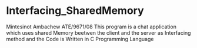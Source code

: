 # Interfacing_SharedMemory
Mintesinot Ambachew ATE/9671/08
This program is a chat application which uses shared Memory beetwen the client and the server as
Interfacing method and the Code is Written in C Programming Language
